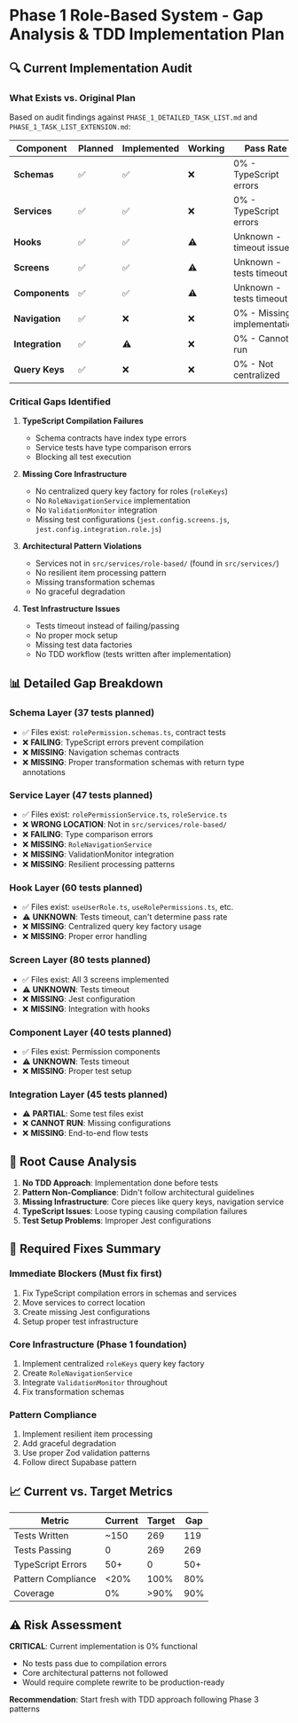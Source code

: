# Phase 1 Role-Based System - Gap Analysis & TDD Implementation Plan

## 🔍 Current Implementation Audit

### **What Exists vs. Original Plan**

Based on audit findings against `PHASE_1_DETAILED_TASK_LIST.md` and `PHASE_1_TASK_LIST_EXTENSION.md`:

| Component | Planned | Implemented | Working | Pass Rate |
|-----------|---------|-------------|---------|-----------|
| **Schemas** | ✅ | ✅ | ❌ | 0% - TypeScript errors |
| **Services** | ✅ | ✅ | ❌ | 0% - TypeScript errors |
| **Hooks** | ✅ | ✅ | ⚠️ | Unknown - timeout issues |
| **Screens** | ✅ | ✅ | ⚠️ | Unknown - tests timeout |
| **Components** | ✅ | ✅ | ⚠️ | Unknown - tests timeout |
| **Navigation** | ✅ | ❌ | ❌ | 0% - Missing implementation |
| **Integration** | ✅ | ⚠️ | ❌ | 0% - Cannot run |
| **Query Keys** | ✅ | ❌ | ❌ | 0% - Not centralized |

### **Critical Gaps Identified**

1. **TypeScript Compilation Failures**
   - Schema contracts have index type errors
   - Service tests have type comparison errors
   - Blocking all test execution

2. **Missing Core Infrastructure**
   - No centralized query key factory for roles (`roleKeys`)
   - No `RoleNavigationService` implementation
   - No `ValidationMonitor` integration
   - Missing test configurations (`jest.config.screens.js`, `jest.config.integration.role.js`)

3. **Architectural Pattern Violations**
   - Services not in `src/services/role-based/` (found in `src/services/`)
   - No resilient item processing pattern
   - Missing transformation schemas
   - No graceful degradation

4. **Test Infrastructure Issues**
   - Tests timeout instead of failing/passing
   - No proper mock setup
   - Missing test data factories
   - No TDD workflow (tests written after implementation)

## 📊 Detailed Gap Breakdown

### **Schema Layer (37 tests planned)**
- ✅ Files exist: `rolePermission.schemas.ts`, contract tests
- ❌ **FAILING**: TypeScript errors prevent compilation
- ❌ **MISSING**: Navigation schemas contracts
- ❌ **MISSING**: Proper transformation schemas with return type annotations

### **Service Layer (47 tests planned)**
- ✅ Files exist: `rolePermissionService.ts`, `roleService.ts`
- ❌ **WRONG LOCATION**: Not in `src/services/role-based/`
- ❌ **FAILING**: Type comparison errors
- ❌ **MISSING**: `RoleNavigationService`
- ❌ **MISSING**: ValidationMonitor integration
- ❌ **MISSING**: Resilient processing patterns

### **Hook Layer (60 tests planned)**
- ✅ Files exist: `useUserRole.ts`, `useRolePermissions.ts`, etc.
- ⚠️ **UNKNOWN**: Tests timeout, can't determine pass rate
- ❌ **MISSING**: Centralized query key factory usage
- ❌ **MISSING**: Proper error handling

### **Screen Layer (80 tests planned)**
- ✅ Files exist: All 3 screens implemented
- ⚠️ **UNKNOWN**: Tests timeout
- ❌ **MISSING**: Jest configuration
- ❌ **MISSING**: Integration with hooks

### **Component Layer (40 tests planned)**
- ✅ Files exist: Permission components
- ⚠️ **UNKNOWN**: Tests timeout
- ❌ **MISSING**: Proper test setup

### **Integration Layer (45 tests planned)**
- ⚠️ **PARTIAL**: Some test files exist
- ❌ **CANNOT RUN**: Missing configurations
- ❌ **MISSING**: End-to-end flow tests

## 🎯 Root Cause Analysis

1. **No TDD Approach**: Implementation done before tests
2. **Pattern Non-Compliance**: Didn't follow architectural guidelines
3. **Missing Infrastructure**: Core pieces like query keys, navigation service
4. **TypeScript Issues**: Loose typing causing compilation failures
5. **Test Setup Problems**: Improper Jest configurations

## 🔧 Required Fixes Summary

### **Immediate Blockers (Must fix first)**
1. Fix TypeScript compilation errors in schemas and services
2. Move services to correct location
3. Create missing Jest configurations
4. Setup proper test infrastructure

### **Core Infrastructure (Phase 1 foundation)**
1. Implement centralized `roleKeys` query key factory
2. Create `RoleNavigationService`
3. Integrate `ValidationMonitor` throughout
4. Fix transformation schemas

### **Pattern Compliance**
1. Implement resilient item processing
2. Add graceful degradation
3. Use proper Zod validation patterns
4. Follow direct Supabase pattern

## 📈 Current vs. Target Metrics

| Metric | Current | Target | Gap |
|--------|---------|--------|-----|
| Tests Written | ~150 | 269 | 119 |
| Tests Passing | 0 | 269 | 269 |
| TypeScript Errors | 50+ | 0 | 50+ |
| Pattern Compliance | <20% | 100% | 80% |
| Coverage | 0% | >90% | 90% |

## ⚠️ Risk Assessment

**CRITICAL**: Current implementation is 0% functional
- No tests pass due to compilation errors
- Core architectural patterns not followed
- Would require complete rewrite to be production-ready

**Recommendation**: Start fresh with TDD approach following Phase 3 patterns